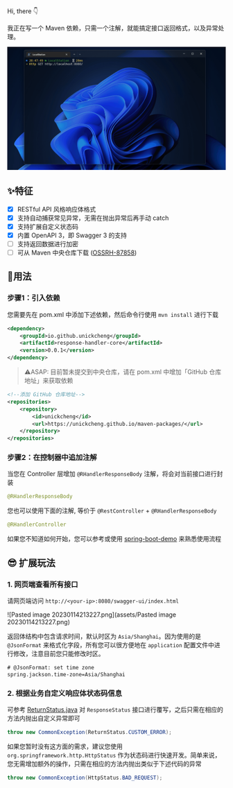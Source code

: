 Hi, there 👇

我正在写一个 Maven 依赖，只需一个注解，就能搞定接口返回格式，以及异常处理。

![](assets/restful-api.gif)

## ✨特征

- [X] RESTful API 风格响应体格式
- [X] 支持自动捕获常见异常，无需在抛出异常后再手动 catch
- [X] 支持扩展自定义状态码
- [x] 内置 OpenAPI 3，即 Swagger 3 的支持
- [ ] 支持返回数据进行加密
- [ ] 可从 Maven 中央仓库下载 ([OSSRH-87858](https://issues.sonatype.org/projects/OSSRH/issues/OSSRH-87858))

## 🎉用法

### 步骤1：引入依赖

您需要先在 pom.xml 中添加下述依赖，然后命令行使用 `mvn install` 进行下载
```xml
<dependency>
    <groupId>io.github.unickcheng</groupId>
    <artifactId>response-handler-core</artifactId>
    <version>0.0.1</version>
</dependency>
```
> ⚠️ASAP: 目前暂未提交到中央仓库，请在 pom.xml 中增加「GitHub 仓库地址」来获取依赖
```xml
<!--添加 GitHub 仓库地址-->
<repositories>
    <repository>
        <id>unickcheng</id>
        <url>https://unickcheng.github.io/maven-packages/</url>
    </repository>
</repositories>
```
### 步骤2：在控制器中追加注解

当您在 Controller 层增加 `@RHandlerResponseBody` 注解，将会对当前接口进行封装
```java
@RHandlerResponseBody
```

您也可以使用下面的注解, 等价于 `@RestController` + `@RHandlerResponseBody`
```java
@RHandlerController
```

如果您不知道如何开始，您可以参考或使用 [spring-boot-demo](spring-boot-demo) 来熟悉使用流程


## 😎 扩展玩法

### 1. 网页端查看所有接口

请网页端访问 `http://<your-ip>:8080/swagger-ui/index.html`

![Pasted image 20230114213227.png](assets/Pasted image 20230114213227.png)

返回体结构中包含请求时间，默认时区为 `Asia/Shanghai`。因为使用的是 `@JsonFormat` 来格式化字段，所有您可以很方便地在 `application` 配置文件中进行修改，注意目前您只能修改时区。

```
# @JsonFormat: set time zone  
spring.jackson.time-zone=Asia/Shanghai
```

### 2. 根据业务自定义响应体状态码信息

可参考 [ReturnStatus.java](spring-boot-demo/src/main/java/cc/unickcheng/rhdemo/enums/ReturnStatus.java) 对 `ResponseStatus` 接口进行覆写，之后只需在相应的方法内抛出自定义异常即可
```java
throw new CommonException(ReturnStatus.CUSTOM_ERROR);
```

如果您暂时没有这方面的需求，建议您使用 `org.springframework.http.HttpStatus` 作为状态码进行快速开发。简单来说，您无需增加额外的操作，只需在相应的方法内抛出类似于下述代码的异常
```java
throw new CommonException(HttpStatus.BAD_REQUEST);
```

